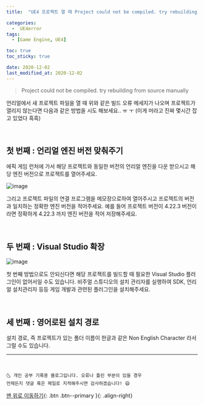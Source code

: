 ```yaml
---
title:  "UE4 프로젝트 열 때 Project could not be compiled. try rebuilding from source manually" 

categories:
  -  UE4error
tags:
  - [Game Engine, UE4]

toc: true
toc_sticky: true

date: 2020-12-02
last_modified_at: 2020-12-02
---
```


> Project could not be compiled. try rebuilding from source manually

언리얼에서 새 프로젝트 파일을 열 때 위와 같은 빌드 오류 메세지가 나오며 프로젝트가 열리지 않는다면 다음과 같은 방법을 시도 해보세요.. ㅠ ㅜ (이게 머라고 진짜 몇시간 잡고 있었다 흑흑)

<br>

## 첫 번째 : 언리얼 엔진 버전 맞춰주기

에픽 게임 런처에 가서 해당 프로젝트와 동일한 버전의 언리얼 엔진을 다운 받으시고 해당 엔진 버전으로 프로젝트를 열어주세요.

![image](https://user-images.githubusercontent.com/42318591/100839651-e7599780-34b7-11eb-8043-75f2dfde7d92.png)

그리고 프로젝트 파일의 연결 프로그램을 메모장으로하여 열어주시고 프로젝트의 버전과 일치하는 정확한 엔진 버전을 적어주세요. 예를 들어 프로젝트 버전이 4.22.3 버전이라면 정확하게 4.22.3 까지 엔진 버전을 적어 저장해주세요.

<br>

## 두 번째 : Visual Studio 확장

![image](https://user-images.githubusercontent.com/42318591/100839457-96e23a00-34b7-11eb-96f6-fc058f3ce8e1.png)

첫 번째 방법으로도 안되신다면 해당 프로젝트를 빌드할 때 필요한 Visual Studio 플러그인이 없어서일 수도 있습니다. 비주얼 스튜디오의 설치 관리자를 실행하여 SDK, 언리얼 설치관리자 등등 게임 개발과 관련된 플러그인을 설치해주세요.

<br>

## 세 번째 : 영어로된 설치 경로

설치 경로, 즉 프로젝트가 있는 폴더 이름이 한글과 같은 Non English Character 라서 그럴 수도 있습니다. 

***
<br>

    🌜 개인 공부 기록용 블로그입니다. 오류나 틀린 부분이 있을 경우 
    언제든지 댓글 혹은 메일로 지적해주시면 감사하겠습니다! 😄

[맨 위로 이동하기](#){: .btn .btn--primary }{: .align-right}